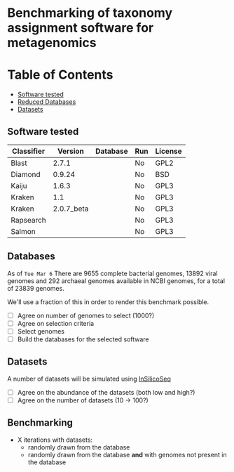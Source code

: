 # Benchmarking of taxonomy assignment software for metagenomics

# Table of Contents

- [Software tested](#software-tested)
- [Reduced Databases](#benchmarked-software)
- [Datasets](#datasets)

## Software tested

| Classifier | Version    | Database | Run | License |
| ---------- | ---------- | -------- | --- | ------- |
| Blast      | 2.7.1      |          | No  | GPL2    |
| Diamond    | 0.9.24     |          | No  | BSD     |
| Kaiju      | 1.6.3      |          | No  | GPL3    |
| Kraken     | 1.1        |          | No  | GPL3    |
| Kraken     | 2.0.7_beta |          | No  | GPL3    |
| Rapsearch  |            |          | No  | GPL3    |
| Salmon     |            |          | No  | GPL3    |

## Databases

As of `Tue Mar 6` There are 9655 complete bacterial genomes, 13892 viral genomes and 292 archaeal genomes available in NCBI genomes, for a total of 23839 genomes.

We'll use a fraction of this in order to render this benchmark possible.

- [ ] Agree on number of genomes to select (1000?)
- [ ] Agree on selection criteria
- [ ] Select genomes
- [ ] Build the databases for the selected software

## Datasets

A number of datasets will be simulated using [InSilicoSeq](https://github.com/HadrienG/InSilicoSeq)

- [ ] Agree on the abundance of the datasets (both low and high?)
- [ ] Agree on the number of datasets (10 -> 100?)

## Benchmarking

- X iterations with datasets:
  - randomly drawn from the database
  - randomly drawn from the database **and** with genomes not present in the database

